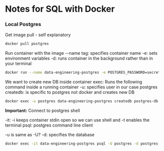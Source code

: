 # Notes for SQL with Docker

### Local Postgres
Get image 
pull - self explanatory

```bash
docker pull postgres
```
Run container with the image
--name tag: specifies container name 
-e: sets environment variables
-d: runs container in the background rather than in your terminal

```bash
docker run --name data-engineering-postgres -e POSTGRES_PASSWORD=secret -d postgres
```

We want to create new DB inside container
exec: Runs the following command inside a running container 
-u: specifies user in our case postgres
createdb: is specific to postgres not docker and creates new DB

```bash
docker exec -u postgres data-engineering-postgres createdb postgres-db
```

**Important:**
Connect to postgres shell

-it: -i keeps container stdin open so we can use shell and -t enables the terminal 
psql: postgres command line client

-u is same as -U?
-d: specifies the database

```bash
docker exec -it data-engineering-postgres psql -U postgres -d postgres-db
```

